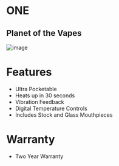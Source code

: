 # ONE
## Planet of the Vapes
![image](https://user-images.githubusercontent.com/104687767/166420592-6017ec2b-1be3-4bc4-b81e-4af04e008839.png)

# Features
- Ultra Pocketable
- Heats up in 30 seconds
- Vibration Feedback
- Digital Temperature Controls
- Includes Stock and Glass Mouthpieces

# Warranty
- Two Year Warranty
